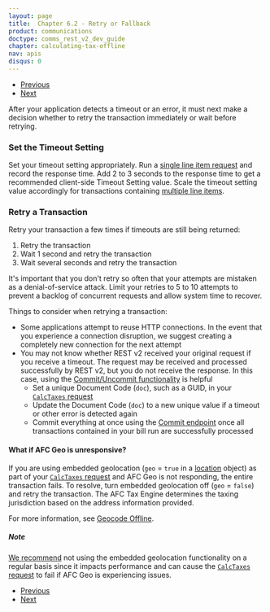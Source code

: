 ```yaml
---
layout: page
title:  Chapter 6.2 - Retry or Fallback
product: communications
doctype: comms_rest_v2_dev_guide
chapter: calculating-tax-offline
nav: apis
disqus: 0
---
```


<ul class="pager">
  <li class="previous"><a href="/communications/dev-guide_rest_v2/calculating-tax-offline/detect-dropped-connection/"><i class="glyphicon glyphicon-chevron-left"></i>Previous</a></li>
  <li class="next"><a href="/communications/dev-guide_rest_v2/calculating-tax-offline/recover-data/">Next<i class="glyphicon glyphicon-chevron-right"></i></a></li>
</ul>

After your application detects a timeout or an error, it must next make a decision whether to retry the transaction immediately or wait before retrying.

<h3 id="timeout">Set the Timeout Setting</h3>
Set your timeout setting appropriately.  Run a <a class="dev-guide-link" href="/communications/dev-guide_rest_v2/customizing-transactions/sample-transactions/simple-request/">single line item request</a> and record the response time.  Add 2 to 3 seconds to the response time to get a recommended client-side Timeout Setting value.  Scale the timeout setting value accordingly for transactions containing <a class="dev-guide-link" href="/communications/dev-guide_rest_v2/customizing-transactions/sample-transactions/multi-line-request/">multiple line items</a>.

<h3>Retry a Transaction</h3>
Retry your transaction a few times if timeouts are still being returned:
<ol class="dev-guide-list">
  <li>Retry the transaction</li>
  <li>Wait 1 second and retry the transaction</li>
  <li>Wait several seconds and retry the transaction</li>
</ol>

It's important that you don't retry so often that your attempts are mistaken as a denial-of-service attack.  Limit your retries to 5 to 10 attempts to prevent a backlog of concurrent requests and allow system time to recover.

Things to consider when retrying a transaction:
<ul class="dev-guide-list">
  <li>Some applications attempt to reuse HTTP connections. In the event that you experience a connection disruption, we suggest creating a completely new connection for the next attempt</li>
  <li>You may not know whether REST v2 received your original request if you receive a timeout. The request may be received and processed successfully by REST v2, but you do not receive the response. In this case, using the <a class="dev-guide-link" href="/communications/dev-guide_rest_v2/commit-uncommit/">Commit/Uncommit functionality</a> is helpful
  <ul class="dev-guide-list">
    <li>Set a unique Document Code (<code>doc</code>), such as a GUID, in your <a class="dev-guide-link" href="/communications/dev-guide_rest_v2/reference/calc-taxes-request/"><code>CalcTaxes</code> request</a></li>
    <li>Update the Document Code (<code>doc</code>) to a new unique value if a timeout or other error is detected again</li>
    <li>Commit everything at once using the <a class="dev-guide-link" href="/communications/dev-guide_rest_v2/commit-uncommit/commit-request/">Commit endpoint</a> once all transactions contained in your bill run are successfully processed</li>
  </ul>
  </li>
</ul>

<h4>What if AFC Geo is unresponsive?</h4>
If you are using embedded geolocation (<code>geo</code> = <code>true</code> in a <a class="dev-guide-link" href="/communications/dev-guide_rest_v2/reference/location/">location</a> object) as part of your <a class="dev-guide-link" href="/communications/dev-guide_rest_v2/reference/calc-taxes-request/"><code>CalcTaxes</code> request</a> and AFC Geo is not responding, the entire transaction fails.  To resolve, turn embedded geolocation off (<code>geo</code> = <code>false</code>) and retry the transaction.  The AFC Tax Engine determines the taxing jurisdiction based on the address information provided.

For more information, see <a class="dev-guide-link" href="/communications/dev-guide_rest_v2/calculating-tax-offline/geocode-offline/">Geocode Offline</a>.

<h5>Note</h5>
<a class="dev-guide-link" href="/communications/dev-guide_rest_v2/getting-started/best-practices">We recommend</a> not using the embedded geolocation functionality on a regular basis since it impacts performance and can cause the <a class="dev-guide-link" href="/communications/dev-guide_rest_v2/reference/calc-taxes-request/"><code>CalcTaxes</code> request</a> to fail if AFC Geo is experiencing issues.

<ul class="pager">
  <li class="previous"><a href="/communications/dev-guide_rest_v2/calculating-tax-offline/detect-dropped-connection/"><i class="glyphicon glyphicon-chevron-left"></i>Previous</a></li>
  <li class="next"><a href="/communications/dev-guide_rest_v2/calculating-tax-offline/recover-data/">Next<i class="glyphicon glyphicon-chevron-right"></i></a></li>
</ul>